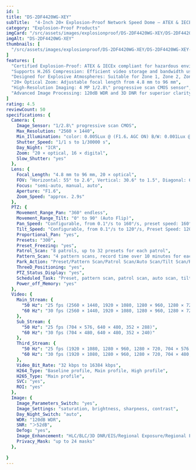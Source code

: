 ```yaml
---
id: 1
title: "DS-2DF4420WG-XEY"
subTitle:  "4-Inch 20× Explosion-Proof Network Speed Dome – ATEX & IECEx Certified"
category: "Explosion-Proof Products"
imgCard: "/src/assets/images/explosionproof/DS-2DF4420WG-XEY/DS-2DF4420WG-XEY-1.png"
imgAlt: "DS-2DF4420WG-XEY"
thumbnails: [
  "/src/assets/images/explosionproof/DS-2DF4420WG-XEY/DS-2DF4420WG-XEY-1.png",
]
features: [
  "Certified Explosion-Proof: ATEX & IECEx compliant for hazardous environments",
  "Supports H.265 Compression: Efficient video storage and bandwidth usage",
  "Designed for Explosive Atmospheres: Suitable for Zone 1, Zone 2, Zone 21, and Zone 22",
  "20× Optical Zoom: Adjustable focal length from 4.8 mm to 96 mm",
  "High-Resolution Imaging: 4 MP 1/2.8\" progressive scan CMOS sensor",
  "Advanced Image Processing: 120dB WDR and 3D DNR for superior clarity"
]
rating: 4.5
reviewCount: 50
specifications: {
  Camera: {
    Image_Sensor: "1/2.8\" progressive scan CMOS",
    Max_Resolution: "2560 × 1440",
    Min_Illumination: "color: 0.005Lux @ (F1.6，AGC ON) B/W: 0.001Lux @ (F1.6, AGC ON)",
    Shutter_Speed: "1/1 s to 1/30000 s",
    Day_Night: "ICR",
    Zoom: "20 × optical, 16 × digital",
    Slow_Shutter: "yes"
  },
  Lens: {
    Focal_Length: "4.8 mm to 96 mm, 20 × optical",
    FOV: "Horizontal: 55° to 2.6°, Vertical: 30.6° to 1.5°, Diagonal: 60.5° to 3°",
    Focus: "semi-auto, manual, auto",
    Aperture: "F1.6",
    Zoom_Speed: "approx. 2.9s"
  },
  PTZ: {
    Movement_Range_Pan: "360° endless",
    Movement_Range_Tilt: "0° to 90° (Auto Flip)",
    Pan_Speed: "Configurable, from 0.1°/s to 160°/s, preset speed: 160°/s",
    Tilt_Speed: "Configurable, from 0.1°/s to 120°/s, Preset Speed: 120°/s",
    Proportional_Pan: "yes",
    Presets: "300",
    Preset_Freezing: "yes",
    Patrol_Scan: "8 patrols, up to 32 presets for each patrol",
    Pattern_Scan: "4 pattern scans, record time over 10 minutes for each scan",
    Park_Action: "Preset/Pattern Scan/Patrol Scan/Auto Scan/Tilt Scan/Random Scan/Frame Scan/Panorama Scan",
    ThreeD_Positioning: "yes",
    PTZ_Status_Display: "yes",
    Scheduled_Task: "Preset, pattern scan, patrol scan, auto scan, tilt scan, random scan, frame scan, panorama scan, dome reboot, dome adjust, aux output",
    Power_off_Memory: "yes"
  },
  Video: {
    Main_Stream: {
      "50 Hz": "25 fps (2560 × 1440, 1920 × 1080, 1280 × 960, 1280 × 720)",
      "60 Hz": "30 fps (2560 × 1440, 1920 × 1080, 1280 × 960, 1280 × 720)"
    },
    Sub_Stream: {
      "50 Hz": "25 fps (704 × 576, 640 × 480, 352 × 288)",
      "60 Hz": "30 fps (704 × 480, 640 × 480, 352 × 240)"
    },
    Third_Stream: {
      "50 Hz": "25 fps (1920 × 1080, 1280 × 960, 1280 × 720, 704 × 576, 640 × 480, 352 × 288)",
      "60 Hz": "30 fps (1920 × 1080, 1280 × 960, 1280 × 720, 704 × 480, 640 × 480, 352 × 240)"
    },
    Video_Bit_Rate: "32 kbps to 16384 kbps",
    H264_Type: "Baseline profile, Main profile, High profile",
    H265_Type: "Main profile",
    SVC: "yes",
    ROI: "yes"
  },
  Image: {
    Image_Parameters_Switch: "yes",
    Image_Settings: "saturation, brightness, sharpness, contrast",
    Day_Night_Switch: "auto",
    WDR: "120dB WDR",
    SNR: "＞52dB",
    Defog: "yes",
    Image_Enhancement: "HLC/BLC/3D DNR/EIS/Regional Exposure/Regional Focus",
    Privacy_Mask: "up to 24 masks"
  },
  
}
---
```


